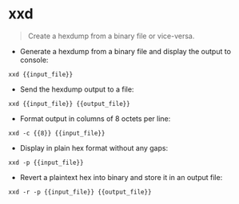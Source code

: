 # xxd

> Create a hexdump from a binary file or vice-versa.

- Generate a hexdump from a binary file and display the output to console:

`xxd {{input_file}}`

- Send the hexdump output to a file:

`xxd {{input_file}} {{output_file}}`

- Format output in columns of 8 octets per line:

`xxd -c {{8}} {{input_file}}`

- Display in plain hex format without any gaps:

`xxd -p {{input_file}}`

- Revert a plaintext hex into binary and store it in an output file:

`xxd -r -p {{input_file}} {{output_file}}`
